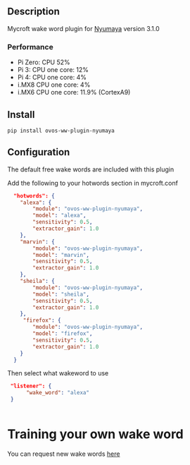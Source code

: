 ## Description
Mycroft wake word plugin for [Nyumaya](https://github.com/nyumaya) version 3.1.0

### Performance
- Pi Zero: CPU 52%
- Pi 3: CPU one core: 12%
- Pi 4: CPU one core: 4%
- i.MX8 CPU one core: 4%
- i.MX6 CPU one core: 11.9% (CortexA9)

## Install

`pip install ovos-ww-plugin-nyumaya`

## Configuration

The default free wake words are included with this plugin

Add the following to your hotwords section in mycroft.conf 

```json
  "hotwords": {
    "alexa": {
        "module": "ovos-ww-plugin-nyumaya",
        "model": "alexa",
        "sensitivity": 0.5,
        "extractor_gain": 1.0
    },
    "marvin": {
        "module": "ovos-ww-plugin-nyumaya",
        "model": "marvin",
        "sensitivity": 0.5,
        "extractor_gain": 1.0
    },
    "sheila": {
        "module": "ovos-ww-plugin-nyumaya",
        "model": "sheila",
        "sensitivity": 0.5,
        "extractor_gain": 1.0
    },
     "firefox": {
        "module": "ovos-ww-plugin-nyumaya",
        "model": "firefox",
        "sensitivity": 0.5,
        "extractor_gain": 1.0
    }
  }
```

Then select what wakeword to use

```json
 "listener": {
      "wake_word": "alexa"
 }
 
```


# Training your own wake word

You can request new wake words [here](https://nyumaya.com/requesting-custom-keywords/)

